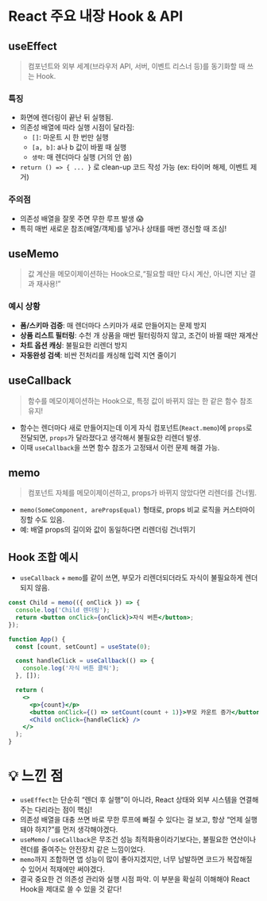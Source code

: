 # React 주요 내장 Hook & API

## useEffect

> 컴포넌트와 외부 세계(브라우저 API, 서버, 이벤트 리스너 등)를 동기화할 때 쓰는 Hook.

### 특징

- 화면에 렌더링이 끝난 뒤 실행됨.
- 의존성 배열에 따라 실행 시점이 달라짐:
  - `[]`: 마운트 시 한 번만 실행
  - `[a, b]`: a나 b 값이 바뀔 때 실행
  - `생략`: 매 렌더마다 실행 (거의 안 씀)
- `return () => { ... }` 로 clean-up 코드 작성 가능 (ex: 타이머 해제, 이벤트 제거)

### 주의점

- 의존성 배열을 잘못 주면 무한 루프 발생 😱
- 특히 매번 새로운 참조(배열/객체)를 넣거나 상태를 매번 갱신할 때 조심!

## useMemo

> 값 계산을 메모이제이션하는 Hook으로,“필요할 때만 다시 계산, 아니면 지난 결과 재사용!”

### 예시 상황

- **폼/스키마 검증**: 매 렌더마다 스키마가 새로 만들어지는 문제 방지
- **상품 리스트 필터링**: 수천 개 상품을 매번 필터링하지 않고, 조건이 바뀔 때만 재계산
- **차트 옵션 캐싱**: 불필요한 리렌더 방지
- **자동완성 검색**: 비싼 전처리를 캐싱해 입력 지연 줄이기

## useCallback

> 함수를 메모이제이션하는 Hook으로, 특정 값이 바뀌지 않는 한 같은 함수 참조 유지!

- 함수는 렌더마다 새로 만들어지는데 이게 자식 컴포넌트(`React.memo`)에 `props`로 전달되면, `props`가 달라졌다고 생각해서 불필요한 리렌더 발생.
- 이때 `useCallback`을 쓰면 함수 참조가 고정돼서 이런 문제 해결 가능.

## memo

> 컴포넌트 자체를 메모이제이션하고, props가 바뀌지 않았다면 리렌더를 건너뜀.

- `memo(SomeComponent, arePropsEqual)` 형태로, props 비교 로직을 커스터마이징할 수도 있음.
- 예: 배열 props의 길이와 값이 동일하다면 리렌더링 건너뛰기

## Hook 조합 예시

- `useCallback` + `memo`를 같이 쓰면, 부모가 리렌더되더라도 자식이 불필요하게 렌더되지 않음.

```jsx
const Child = memo(({ onClick }) => {
  console.log('Child 렌더링');
  return <button onClick={onClick}>자식 버튼</button>;
});

function App() {
  const [count, setCount] = useState(0);

  const handleClick = useCallback(() => {
    console.log('자식 버튼 클릭');
  }, []);

  return (
    <>
      <p>{count}</p>
      <button onClick={() => setCount(count + 1)}>부모 카운트 증가</button>
      <Child onClick={handleClick} />
    </>
  );
}
```

# 💡 느낀 점

- `useEffect`는 단순히 “렌더 후 실행”이 아니라, React 상태와 외부 시스템을 연결해주는 다리라는 점이 핵심!
- 의존성 배열을 대충 쓰면 바로 무한 루프에 빠질 수 있다는 걸 보고, 항상 “언제 실행돼야 하지?”를 먼저 생각해야겠다.
- `useMemo` / `useCallback`은 무조건 성능 최적화용이라기보다는, 불필요한 연산이나 렌더를 줄여주는 안전장치 같은 느낌이었다.
- `memo`까지 조합하면 앱 성능이 많이 좋아지겠지만, 너무 남발하면 코드가 복잡해질 수 있어서 적재에만 써야겠다.
- 결국 중요한 건 의존성 관리와 실행 시점 파악. 이 부분을 확실히 이해해야 React Hook을 제대로 쓸 수 있을 것 같다!
